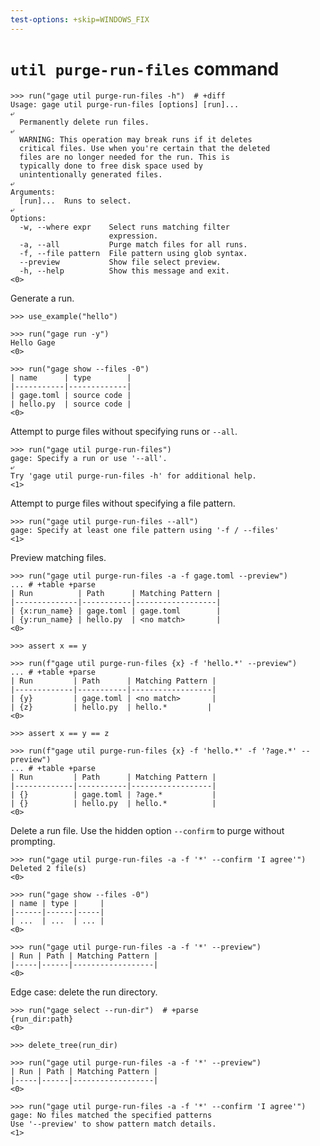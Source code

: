 ```yaml
---
test-options: +skip=WINDOWS_FIX
---
```


# `util purge-run-files` command

    >>> run("gage util purge-run-files -h")  # +diff
    Usage: gage util purge-run-files [options] [run]...
    ⤶
      Permanently delete run files.
    ⤶
      WARNING: This operation may break runs if it deletes
      critical files. Use when you're certain that the deleted
      files are no longer needed for the run. This is
      typically done to free disk space used by
      unintentionally generated files.
    ⤶
    Arguments:
      [run]...  Runs to select.
    ⤶
    Options:
      -w, --where expr    Select runs matching filter
                          expression.
      -a, --all           Purge match files for all runs.
      -f, --file pattern  File pattern using glob syntax.
      --preview           Show file select preview.
      -h, --help          Show this message and exit.
    <0>

Generate a run.

    >>> use_example("hello")

    >>> run("gage run -y")
    Hello Gage
    <0>

    >>> run("gage show --files -0")
    | name      | type        |
    |-----------|-------------|
    | gage.toml | source code |
    | hello.py  | source code |
    <0>

Attempt to purge files without specifying runs or `--all`.

    >>> run("gage util purge-run-files")
    gage: Specify a run or use '--all'.
    ⤶
    Try 'gage util purge-run-files -h' for additional help.
    <1>

Attempt to purge files without specifying a file pattern.

    >>> run("gage util purge-run-files --all")
    gage: Specify at least one file pattern using '-f / --files'
    <1>

Preview matching files.

    >>> run("gage util purge-run-files -a -f gage.toml --preview")
    ... # +table +parse
    | Run          | Path      | Matching Pattern |
    |--------------|-----------|------------------|
    | {x:run_name} | gage.toml | gage.toml        |
    | {y:run_name} | hello.py  | <no match>       |
    <0>

    >>> assert x == y

    >>> run(f"gage util purge-run-files {x} -f 'hello.*' --preview")
    ... # +table +parse
    | Run         | Path      | Matching Pattern |
    |-------------|-----------|------------------|
    | {y}         | gage.toml | <no match>       |
    | {z}         | hello.py  | hello.*         |
    <0>

    >>> assert x == y == z

    >>> run(f"gage util purge-run-files {x} -f 'hello.*' -f '?age.*' --preview")
    ... # +table +parse
    | Run         | Path      | Matching Pattern |
    |-------------|-----------|------------------|
    | {}          | gage.toml | ?age.*           |
    | {}          | hello.py  | hello.*          |
    <0>

Delete a run file. Use the hidden option `--confirm` to purge without
prompting.

    >>> run("gage util purge-run-files -a -f '*' --confirm 'I agree'")
    Deleted 2 file(s)
    <0>

    >>> run("gage show --files -0")
    | name | type |     |
    |------|------|-----|
    | ...  | ...  | ... |
    <0>

    >>> run("gage util purge-run-files -a -f '*' --preview")
    | Run | Path | Matching Pattern |
    |-----|------|------------------|
    <0>

Edge case: delete the run directory.

    >>> run("gage select --run-dir")  # +parse
    {run_dir:path}
    <0>

    >>> delete_tree(run_dir)

    >>> run("gage util purge-run-files -a -f '*' --preview")
    | Run | Path | Matching Pattern |
    |-----|------|------------------|
    <0>

    >>> run("gage util purge-run-files -a -f '*' --confirm 'I agree'")
    gage: No files matched the specified patterns
    Use '--preview' to show pattern match details.
    <1>
